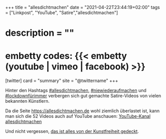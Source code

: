 +++
title = "allesdichtmachen"
date = "2021-04-22T23:44:19+02:00"
tags = ["Linkpost", "YouTube", "Satire","allesdichtmachen"]
# description = ""
# embetty codes: {{< embetty (youtube | vimeo | facebook) <id> >}}
[twitter]
  card = "summary"
  site = "@twittername"
+++

Hinter den Hashtags [#allesdichtmachen](https://twitter.com/hashtag/allesdichtmachen), [#niewiederaufmachen](https://twitter.com/hashtag/niewiederaufmachen) und [#lockdownfürimmer](https://twitter.com/hashtag/lockdownfürimmer) verbergen sich gut gemachte Satire-Videos von vielen bekannten Künstlern.

Da die Seite https://allesdichtmachen.de wohl ziemlich überlastet ist, kann man sich die 52 Videos auch auf YouTube anschauen: [YouTube-Kanal allesdichtmachen](https://www.youtube.com/channel/UC3_dHQpx8O9JT2LW1U2Beuw/videos)

Und nicht vergessen, [das ist alles von der Kunstfreiheit gedeckt](https://www.youtube.com/watch?v=Y-B0lXnierw).

<!--more-->
